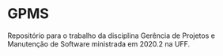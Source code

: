 # GPMS
Repositório para o trabalho da disciplina Gerência de Projetos e Manutenção de Software ministrada em 2020.2 na UFF.
